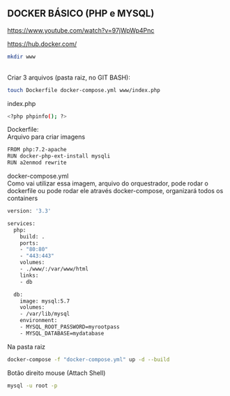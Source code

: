 ## DOCKER BÁSICO (PHP e MYSQL)

https://www.youtube.com/watch?v=97jWpWp4Pnc

https://hub.docker.com/


```sh
mkdir www
```
<br />
Criar 3 arquivos (pasta raiz, no GIT BASH):<br />

```sh
touch Dockerfile docker-compose.yml www/index.php
```

index.php

```sh
<?php phpinfo(); ?>
```


Dockerfile:<br />
Arquivo para criar imagens<br />

```sh
FROM php:7.2-apache
RUN docker-php-ext-install mysqli
RUN a2enmod rewrite
```

docker-compose.yml<br />
Como vai utilizar essa imagem, arquivo do orquestrador, pode rodar o dockerfile ou pode rodar ele através docker-compose, organizará todos os containers<br />

```sh
version: '3.3'

services:
  php:
    build: .
    ports:
    - "80:80"
    - "443:443"
    volumes:
    - ./www/:/var/www/html
    links:
    - db

  db:
    image: mysql:5.7
    volumes:
    - /var/lib/mysql
    environment:
    - MYSQL_ROOT_PASSWORD=myrootpass
    - MYSQL_DATABASE=mydatabase
```


Na pasta raiz

```sh
docker-compose -f "docker-compose.yml" up -d --build
```

Botão direito mouse (Attach Shell)
```sh
mysql -u root -p
```

